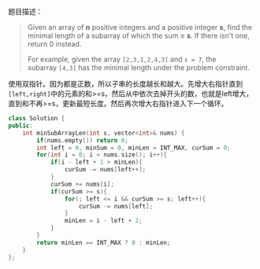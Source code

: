 题目描述：

> Given an array of **n** positive integers and a positive integer **s**, find the minimal length of a subarray of which the sum ≥ **s**. If there isn't one, return 0 instead.
>
> For example, given the array `[2,3,1,2,4,3]` and `s = 7`,
> the subarray `[4,3]` has the minimal length under the problem constraint.

使用双指针。因为都是正数，所以子串的长度越长和越大。先增大右指针直到`[left,right]`中的元素的和>=s，然后从中依次去掉开头的数，也就是left增大，直到和不再>=s，更新最短长度。然后再次增大右指针进入下一个循环。

```c++
class Solution {
public:
    int minSubArrayLen(int s, vector<int>& nums) {
        if(nums.empty()) return 0;
        int left = 0, minSum = 0, minLen = INT_MAX, curSum = 0;
        for(int i = 0; i < nums.size(); i++){
            if(i - left + 1 > minLen){
                curSum -= nums[left++];
            }
            curSum += nums[i];
            if(curSum >= s){
                for(; left <= i && curSum >= s; left++){
                    curSum -= nums[left];
                }
                minLen = i - left + 2;
            }
        }
        return minLen == INT_MAX ? 0 : minLen;
    }
};
```

